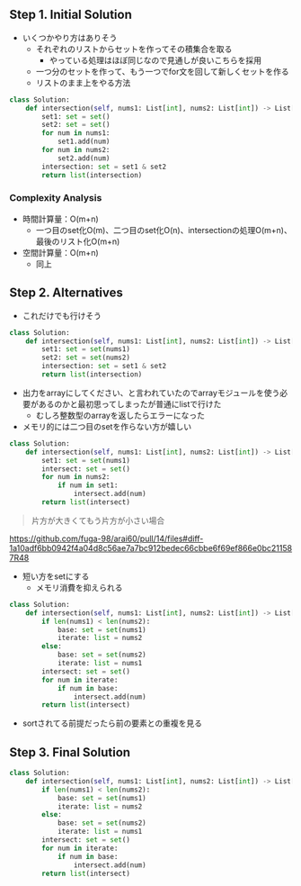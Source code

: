 ## Step 1. Initial Solution

- いくつかやり方はありそう
    - それぞれのリストからセットを作ってその積集合を取る
        - やっている処理はほぼ同じなので見通しが良いこちらを採用
    - 一つ分のセットを作って、もう一つでfor文を回して新しくセットを作る
    - リストのまま上をやる方法

```python
class Solution:
    def intersection(self, nums1: List[int], nums2: List[int]) -> List[int]:
        set1: set = set()
        set2: set = set()
        for num in nums1:
            set1.add(num)
        for num in nums2:
            set2.add(num)
        intersection: set = set1 & set2
        return list(intersection)
```

### Complexity Analysis

- 時間計算量：O(m+n)
    - 一つ目のset化O(m)、二つ目のset化O(n)、intersectionの処理O(m+n)、最後のリスト化O(m+n)
- 空間計算量：O(m+n)
    - 同上

## Step 2. Alternatives

- これだけでも行けそう

```python
class Solution:
    def intersection(self, nums1: List[int], nums2: List[int]) -> List[int]:
        set1: set = set(nums1)
        set2: set = set(nums2)
        intersection: set = set1 & set2
        return list(intersection)
```

- 出力をarrayにしてください、と言われていたのでarrayモジュールを使う必要があるのかと最初思ってしまったが普通にlistで行けた
    - むしろ整数型のarrayを返したらエラーになった
- メモリ的には二つ目のsetを作らない方が嬉しい

```python
class Solution:
    def intersection(self, nums1: List[int], nums2: List[int]) -> List[int]:
        set1: set = set(nums1)
        intersect: set = set()
        for num in nums2:
            if num in set1:
                intersect.add(num)
        return list(intersect)
```

> 片方が大きくてもう片方が小さい場合
> 

https://github.com/fuga-98/arai60/pull/14/files#diff-1a10adf6bb0942f4a04d8c56ae7a7bc912bedec66cbbe6f69ef866e0bc211587R48

- 短い方をsetにする
    - メモリ消費を抑えられる

```python
class Solution:
    def intersection(self, nums1: List[int], nums2: List[int]) -> List[int]:
        if len(nums1) < len(nums2):
            base: set = set(nums1)
            iterate: list = nums2
        else:
            base: set = set(nums2)
            iterate: list = nums1
        intersect: set = set()
        for num in iterate:
            if num in base:
                intersect.add(num)
        return list(intersect)
```

- sortされてる前提だったら前の要素との重複を見る

## Step 3. Final Solution

```python
class Solution:
    def intersection(self, nums1: List[int], nums2: List[int]) -> List[int]:
        if len(nums1) < len(nums2):
            base: set = set(nums1)
            iterate: list = nums2
        else:
            base: set = set(nums2)
            iterate: list = nums1
        intersect: set = set()
        for num in iterate:
            if num in base:
                intersect.add(num)
        return list(intersect)
```
